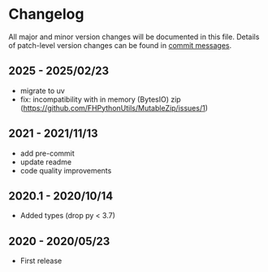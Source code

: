# Changelog

All major and minor version changes will be documented in this file. Details of
patch-level version changes can be found in [commit messages](../../commits/master).

## 2025 - 2025/02/23

- migrate to uv
- fix: incompatibility with in memory (BytesIO) zip (https://github.com/FHPythonUtils/MutableZip/issues/1)

## 2021 - 2021/11/13

- add pre-commit
- update readme
- code quality improvements

## 2020.1 - 2020/10/14

- Added types (drop py < 3.7)

## 2020 - 2020/05/23

- First release
